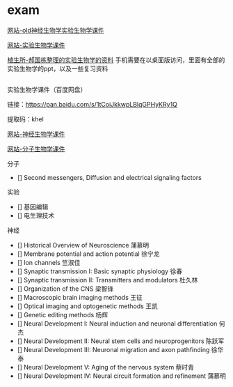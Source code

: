 # exam

[网站-old神经生物学实验生物学课件](http://old.ion.ac.cn/chinese/students/kjxx.asp)

[网站-实验生物学课件](http://www.cebsit.cas.cn/yjs/zxpy/kjxz/syswx/)

[植生所-郝国栋整理的实验生物学的资料](http://Nas-3102.quickconnect.cn/d/s/514459095407829205/Yo8dQ48vy4MR5YcjhkDkTaoIJEMdULns-HrKAXuETMgc_)
手机需要在以桌面版访问，里面有全部的实验生物学的ppt，以及一些复习资料

<img anpai.jpeg/>

实验生物学课件（百度网盘）

链接：https://pan.baidu.com/s/1tCoiJkkwpLBlqGPHyKRy1Q 

提取码：khel 

[网站-神经生物学课件](http://www.cebsit.cas.cn/yjs/zxpy/kjxz/sjswx/)

[网站-分子生物学课件](http://www.sibcb.ac.cn/edu/jiaowu.jsp?ntype=1)

分子
- [] Second messengers, Diffusion and electrical signaling factors

实验
- [] 基因编辑
- [] 电生理技术

神经
- [] Historical Overview of Neuroscience	蒲慕明
- [] Membrane potential and action potential	徐宁龙
- [] Ion channels	竺淑佳
- [] Synaptic transmission I: Basic synaptic physiology	徐春
- [] Synaptic transmission II: Transmitters and modulators	杜久林
- [] Organization of the CNS	梁智锋
- [] Macroscopic brain imaging methods	王征
- [] Optical imaging and optogenetic methods	王凯
- [] Genetic editing methods	杨辉
- [] Neural Development I: Neural induction and neuronal differentiation	何杰
- [] Neural Development II: Neural stem cells and neuroprogenitors	陈跃军
- [] Neural Development III: Neuronal migration and axon pathfinding	徐华泰
- [] Neural Development V: Aging of the nervous system	蔡时青
- [] Neural Development IV: Neural circuit formation and refinement	蒲慕明

